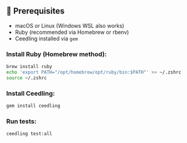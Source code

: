 ## 🧰 Prerequisites

- macOS or Linux (Windows WSL also works)
- Ruby (recommended via Homebrew or rbenv)
- Ceedling installed via `gem`

### Install Ruby (Homebrew method):

```bash
brew install ruby
echo 'export PATH="/opt/homebrew/opt/ruby/bin:$PATH"' >> ~/.zshrc
source ~/.zshrc
```

### Install Ceedling:
```bash
gem install ceedling
```

### Run tests:
```bash
ceedling test:all
```
